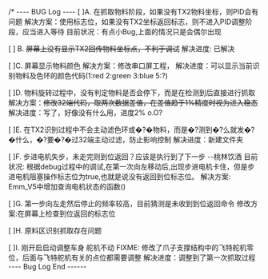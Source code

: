 /*  ---- BUG Log ----
[ ]A. 在抓取物料阶段，如果没有TX2物料坐标，则PID会有问题
	  解决方案：使用标志位，如果没有TX2坐标返回标志，则不进入PID调整阶段，应当进入等待
	  目前状况：有点小Bug,上面的情况只是会偶尔出现

[ ]  B. ~~屏幕上没有显示TX2回传物料坐标点，不利于调试~~
	  解决进度: 已解决

[ ]C. 屏幕显示物料颜色
	  解决方案：修改串口屏工程，
	  解决进度：可以显示当前识别物料及色环的颜色代码(1:red 2:green 3:blue 5:?)

[ ]D. 物料旋转过程中，没有判定物料是否会停下，而是在检测到后直接进行抓取
	  解决方案：~~修改32端代码，取两次数据差值，在差值趋于1%精度时视为进入稳态~~
	  解决进度：写了，好像没有什么用，进度2% o.O?

[ ]E. 在TX2识别过程中不会主动滤色环或�?�物料，而是�?测到�?么就发�?�什么，�?要�?�过32端主动过滤，防止影响控制
	  解决进度：新建文件夹       

[ ]F. 步进电机失步，未走完则到位返回？应该是执行到了下一步 --桃林饮酒
	  目前状况: 根据debug过程中的调试,在第一次向左移动后,出现步进电机卡住，但是步进电机阻塞操作标志位为true,也就是说没有返回到位标志位。
	  解决方案: Emm_V5中增加查询电机状态的函数()

[ ]G. 第一步向左走然后停止的频率较高，目前猜测是未收到到位返回命令
		修改方案:在屏幕上检查到位返回的标志位

[ ]H. 原料区识别抓取存在问题

[ ]I. 刚开启启动调整车身  舵机不动
 FIXME:
 修改了爪子支撑结构中的飞特舵机零位，后面与飞特舵机有关的点位都需要调整
 解决进度：调整到了第一次抓取过程
---- Bug Log End ------
